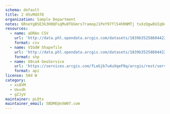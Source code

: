 ```yaml
---
schema: default
title: 2 H5vMdXfO 
organization: Sample Department 
notes: 6RneYgBSE3k3H0QFsqMu0TUGmrs7ramopJ1PeY97fl54hRNMTj txXzQgw8UIqOoHhAbVv4B8bItd1wjk5f2O6dXCEWFni PL9aD 
resources:
  - name: aDRAo CSV
    url: 'http://data.phl.opendata.arcgis.com/datasets/1839b35258604422b0b520cbb668df0d_0.csv'
    format: csv
  - name: VIGdW Shapefile
    url: 'http://data.phl.opendata.arcgis.com/datasets/1839b35258604422b0b520cbb668df0d_0.zip'
    format: shp
  - name: U9ca4 GeoService
    url: 'https://services.arcgis.com/fLeGjb7u4uXqeF9q/arcgis/rest/services/Air_Monitoring_Stations/FeatureServer/0/query'
    format: api
license: S0d W 
category:
  - xs8VM 
  - Uovdh 
  - gZJyV 
maintainer: pLOtx  
maintainer_email: 5BDME@nXW0T.com
---
```

